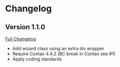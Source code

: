 
Changelog
=========

Version 1.1.0
-------------

[Full Changelog](https://github.com/netzmacht/contao-leaflet-geocode-widget/compare/1.0.0...1.1.0)

 - Add wizard class using an extra div wrapper
 - Require Contao 4.4.2 (BC break in Contao see #1)
 - Apply coding standards
